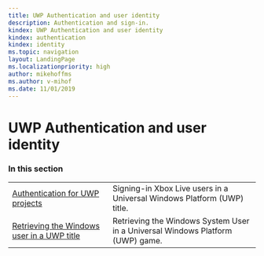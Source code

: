 ```yaml
---
title: UWP Authentication and user identity
description: Authentication and sign-in.
kindex: UWP Authentication and user identity
kindex: authentication
kindex: identity
ms.topic: navigation
layout: LandingPage
ms.localizationpriority: high
author: mikehoffms
ms.author: v-mihof
ms.date: 11/01/2019
---
```


# UWP Authentication and user identity


### In this section

|     |     |
| --- | --- |
| [Authentication for UWP projects](live-auth-for-uwp-projects.md) | Signing-in Xbox Live users in a Universal Windows Platform (UWP) title. |
| [Retrieving the Windows user in a UWP title](live-retrieving-system-user-on-uwp.md) | Retrieving the Windows System User in a Universal Windows Platform (UWP) game. |
